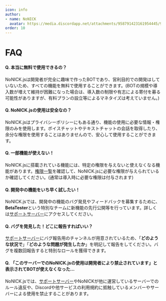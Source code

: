 ```yaml
---
icon: info
author: 
- name: NoNICK
  avatar: https://media.discordapp.net/attachments/958791423161954445/975266759529623652/-3.png?width=663&height=663
order: 10
---
```

# FAQ
#### Q. 本当に無料で使用できるの？
NoNICK.jsは開発者が完全に趣味で作ったBOTであり、営利目的での開発はしていないため、すべての機能を無料で使用することができます。(BOTの規模や導入数が増えて維持が困難になった場合は、導入数の制限や有志による寄付を募る可能性がありますが、有料プランの設立等によるマネタイズは考えていません。)

#### Q. NoNICK.jsの使用は安全なの？
NoNICK.jsはプライバシーポリシーにもある通り、機能の使用に必要な情報・権限のみを使用します。ボイスチャットやテキストチャットの会話を取得したり、余分な権限を使用することはありませんので、安心して使用することができます。

#### Q. 一部機能が使えない！
NoNICK.jsに搭載されている機能には、特定の権限を与えないと使えなくなる機能があります。[権限一覧](/usePermission.md)を確認して、NoNICK.jsに必要な権限が与えられているか確認してください。(通常は導入時に必要な権限は付与されます)

#### Q. 開発中の機能をいち早く試したい！
NoNICK.jsでは、開発中の機能のバグ発見やフィードバックを募集するために、**BetaTester**という特別なチームに新機能の先行公開等を行っています。詳しくは[サポートサーバー](https://discord.gg/fVcjCNn733)にアクセスしてください。

#### Q. バグを発見した！どこに報告すればいい？
[サポートサーバー](https://discord.gg/fVcjCNn733)にバグ報告用のチャンネルが用意されているため、「**どのような状況で**」「**どのような問題が発生したか**」を明記して報告をしてください。バグを複数回報告すると特別なロールを獲得できます。

#### Q. 「このサーバーでのNoNICK.jsの使用は開発者により禁止されています」と表示されてBOTが使えなくなった...
NoNICK.jsでは、[サポートサーバー](https://discord.gg/fVcjCNn733)やNoNICKが他に運営しているサーバーでのルール違反や、Discordや他サービスの利用規約に抵触しているメンバーやサーバーによる使用を禁止することがあります。
